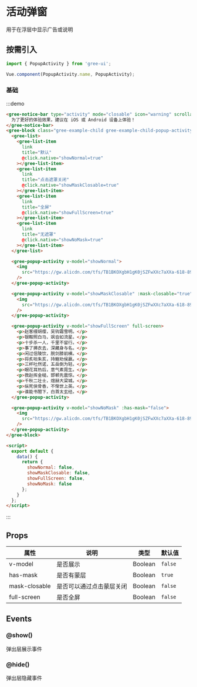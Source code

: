 # 活动弹窗

用于在浮层中显示广告或说明

## 按需引入

```javascript
import { PopupActivity } from 'gree-ui';

Vue.component(PopupActivity.name, PopupActivity);
```

### 基础

:::demo

```html
<gree-notice-bar type="activity" mode="closable" icon="warning" scrollable>
  为了更好的体验效果，建议在 iOS 或 Android 设备上体验！
</gree-notice-bar>
<gree-block class="gree-example-child gree-example-child-popup-activity">
  <gree-list>
    <gree-list-item
      link
      title="默认"
      @click.native="showNormal=true"
    ></gree-list-item>
    <gree-list-item
      link
      title="点击遮罩关闭"
      @click.native="showMaskClosable=true"
    ></gree-list-item>
    <gree-list-item
      link
      title="全屏"
      @click.native="showFullScreen=true"
    ></gree-list-item>
    <gree-list-item
      link
      title="无遮罩"
      @click.native="showNoMask=true"
    ></gree-list-item>
  </gree-list>

  <gree-popup-activity v-model="showNormal">
    <img
      src="https://gw.alicdn.com/tfs/TB1BKOXgbH1gK0jSZFwXXc7aXXa-618-890.png"
    />
  </gree-popup-activity>

  <gree-popup-activity v-model="showMaskClosable" :mask-closable="true">
    <img
      src="https://gw.alicdn.com/tfs/TB1BKOXgbH1gK0jSZFwXXc7aXXa-618-890.png"
    />
  </gree-popup-activity>

  <gree-popup-activity v-model="showFullScreen" full-screen>
    <p>赵客缦胡缨，吴钩霜雪明。</p>
    <p>银鞍照白马，飒沓如流星。</p>
    <p>十步杀一人，千里不留行。</p>
    <p>事了拂衣去，深藏身与名。</p>
    <p>闲过信陵饮，脱剑膝前横。</p>
    <p>将炙啖朱亥，持觞劝侯嬴。</p>
    <p>三杯吐然诺，五岳倒为轻。</p>
    <p>眼花耳热后，意气素霓生。</p>
    <p>救赵挥金槌，邯郸先震惊。</p>
    <p>千秋二壮士，煊赫大梁城。</p>
    <p>纵死侠骨香，不惭世上英。</p>
    <p>谁能书閤下，白首太玄经。</p>
  </gree-popup-activity>

  <gree-popup-activity v-model="showNoMask" :has-mask="false">
    <img
      src="https://gw.alicdn.com/tfs/TB1BKOXgbH1gK0jSZFwXXc7aXXa-618-890.png"
    />
  </gree-popup-activity>
</gree-block>

<script>
  export default {
    data() {
      return {
        showNormal: false,
        showMaskClosable: false,
        showFullScreen: false,
        showNoMask: false
      };
    }
  };
</script>
```

:::

## Props

| 属性          | 说明                     | 类型    | 默认值  |
| ------------- | ------------------------ | ------- | ------- |
| v-model       | 是否展示                 | Boolean | `false` |
| has-mask      | 是否有蒙层               | Boolean | `true`  |
| mask-closable | 是否可以通过点击蒙层关闭 | Boolean | `false` |
| full-screen   | 是否全屏                 | Boolean | `false` |

## Events

### @show()

弹出层展示事件

### @hide()

弹出层隐藏事件

<script>
export default {
  data() {
    return {
      showNormal: false,
      showMaskClosable: false,
      showFullScreen: false,
      showNoMask: false
    };
  }
};
</script>

<style lang="less">
.gree-example-child-popup-activity {
  .gree-button {
    margin-bottom: 20px;
  }
}
.gree-popup-activity-content {
  padding: 30px;
  font-size: 30px;
  line-height: 1.5;
  color: #666;

  p {
    margin-bottom: 30px;
  }
}
.gree-popup-activity.is-full {
  .gree-popup {
    top: 113px !important;
  }
}
</style>
